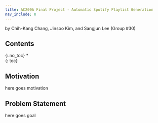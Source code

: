 ```yaml
---
title: AC209A Final Project - Automatic Spotify Playlist Generation
nav_include: 0
---
```


by Chih-Kang Chang, Jinsoo Kim, and Sangjun Lee (Group #30)

## Contents
{:.no_toc}
*  
{: toc}

## Motivation

here goes motivation

## Problem Statement

here goes goal

